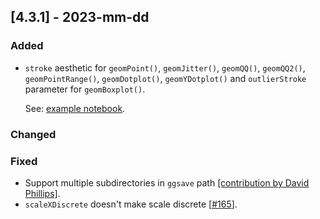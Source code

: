 ## [4.3.1] - 2023-mm-dd

### Added

- `stroke` aesthetic for `geomPoint()`, `geomJitter()`, `geomQQ()`, `geomQQ2()`, `geomPointRange()`, `geomDotplot()`,
  `geomYDotplot()` and `outlierStroke` parameter for `geomBoxplot()`.

  See: [example notebook](https://nbviewer.jupyter.org/github/JetBrains/lets-plot-kotlin/blob/master/docs/examples/jupyter-notebooks/f-4.3.1/aes_stroke.ipynb).


### Changed

### Fixed

- Support multiple subdirectories in `ggsave` path [[contribution by David Phillips]](https://github.com/JetBrains/lets-plot-kotlin/pull/163).
- `scaleXDiscrete` doesn't make scale discrete [[#165](https://github.com/JetBrains/lets-plot-kotlin/issues/165)].